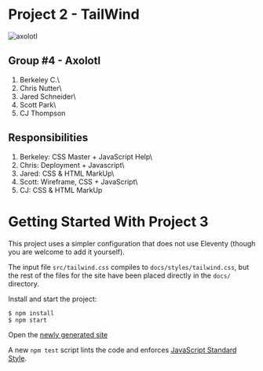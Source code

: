 
# Project 2 - TailWind

![axolotl](https://www.safarivet.com/wp-content/uploads/2021/03/care-of-the-axolotl.jpg)

## Group #4 - Axolotl

1. Berkeley C.\
2. Chris Nutter\
3. Jared Schneider\
4. Scott Park\
5. CJ Thompson

## Responsibilities

1. Berkeley: CSS Master + JavaScript Help\
2. Chris: Deployment + Javascript\
3. Jared: CSS & HTML MarkUp\
4. Scott: Wireframe, CSS + JavaScript\
5. CJ: CSS & HTML MarkUp

# Getting Started With Project 3

This project uses a simpler configuration that does not use Eleventy
(though you are welcome to add it yourself).

The input file `src/tailwind.css` compiles to `docs/styles/tailwind.css`,
but the rest of the files for the site have been placed directly in the
`docs/` directory.


Install and start the project:

```shell-session
$ npm install
$ npm start

```

Open the [newly generated site](http://localhost:3000/)

A new `npm test` script lints the code and enforces
[JavaScript Standard Style](https://standardjs.com/).
